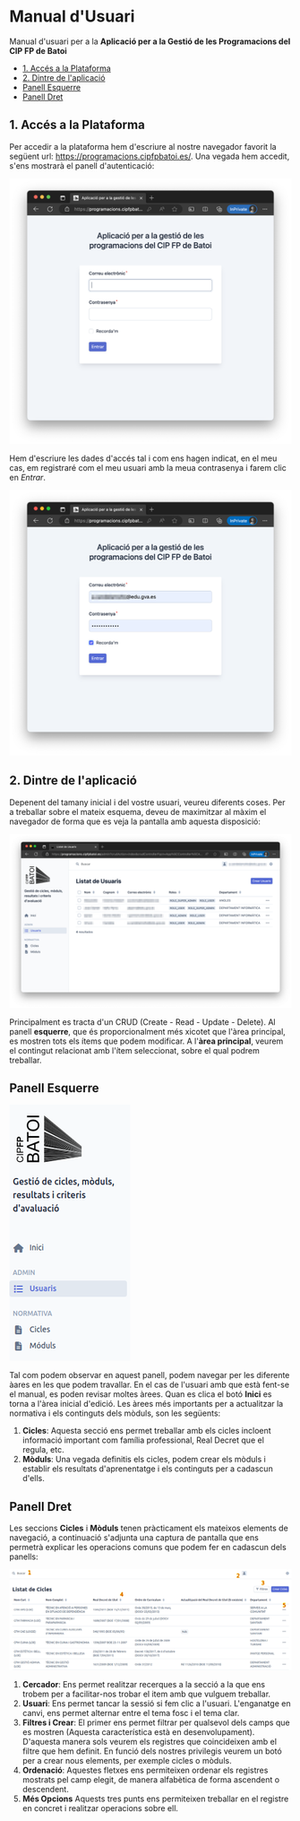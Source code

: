 # Manual d'Usuari

Manual d'usuari per a la **Aplicació per a la Gestió de les Programacions del CIP FP de Batoi**

* [1. Accés a la Plataforma](#1-accés-a-la-plataforma)
* [2. Dintre de l'aplicació](#2-dintre-de-laplicació)
* [Panell Esquerre](#panell-esquerre)
* [Panell Dret](#panell-dret)

## 1. Accés a la Plataforma

Per accedir a la plataforma hem d'escriure al nostre navegador favorit la següent url: <https://programacions.cipfpbatoi.es/>. Una vegada hem accedit, s'ens mostrarà el panell d'autenticació:

![Pantalla de Login](./md_media/login_.png "Pantalla de Login")

Hem d'escriure les dades d'accés tal i com ens hagen indicat, en el meu cas, em registraré com el meu usuari amb la meua contrasenya i farem clic en *Entrar*.

![Login amb Dades](./md_media/login_amb_credencials.png "Pantalla de login omplida")

## 2. Dintre de l'aplicació

Depenent del tamany inicial i del vostre usuari, veureu diferents coses. Per a treballar sobre el mateix esquema, deveu de maximitzar al màxim el navegador de forma que es veja la pantalla amb aquesta disposició:

![Pantalla Inicial](./md_media/pantalla_inicial.png "Pantalla inicial en una pantalla gran")

Principalment es tracta d'un CRUD (Create - Read - Update - Delete). Al panell **esquerre**, que és proporcionalment més xicotet que l'àrea principal, es mostren tots els ítems que podem modificar. A l'**àrea principal**, veurem el contingut relacionat amb l'ítem seleccionat, sobre el qual podrem treballar.

## Panell Esquerre

![Panell Esquerre](./md_media/panel_izquierdo.png)

Tal com podem observar en aquest panell, podem navegar per les diferente àares en les que podem travallar. En el cas de l'usuari amb que està fent-se el manual, es poden revisar moltes àrees. Quan es clica el botó **Inici** es torna a l'àrea inicial d'edició. Les àrees més importants per a actualitzar la normativa i els continguts dels mòduls, son les següents:

1. **Cicles**: Aquesta secció ens permet treballar amb els cicles incloent informació important com família professional, Real Decret que el regula, etc.
2. **Mòduls**: Una vegada definitis els cicles, podem crear els mòduls i establir els resultats d'aprenentatge i els continguts per a cadascun d'ells.

## Panell Dret

Les seccions **Cicles** i **Mòduls** tenen pràcticament els mateixos elements de navegació, a continuació s'adjunta una captura de pantalla que ens permetrà explicar les operacions comuns que podem fer en cadascun dels panells:

![Secció de Cicles](./md_media/seccio_cicles_marcada.png)

1. **Cercador**: Ens permet realitzar recerques a la secció a la que ens trobem per a facilitar-nos trobar el item amb que vulguem treballar.
2. **Usuari**: Ens permet tancar la sessió si fem clic a l'usuari. L'enganatge en canvi, ens permet alternar entre el tema fosc i el tema clar.
3. **Filtres i Crear**: El primer ens permet filtrar per qualsevol dels camps que es mostren (Aquesta característica està en desenvolupament). D'aquesta manera sols veurem els registres que coincideixen amb el filtre que hem definit. En funció dels nostres privilegis veurem un botó per a crear nous elements, per exemple cicles o mòduls. 
4. **Ordenació**: Aquestes fletxes ens permiteixen ordenar els registres mostrats pel camp elegit, de manera alfabètica de forma ascendent o descendent.
5. **Més Opcions** Aquests tres punts ens permiteixen treballar en el registre en concret i realitzar operacions sobre ell.
